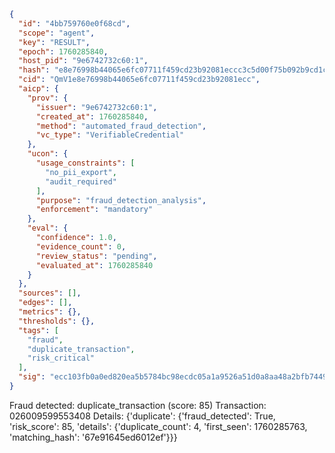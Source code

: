 ```json
{
  "id": "4bb759760e0f68cd",
  "scope": "agent",
  "key": "RESULT",
  "epoch": 1760285840,
  "host_pid": "9e6742732c60:1",
  "hash": "e8e76998b44065e6fc07711f459cd23b92081eccc3c5d00f75b092b9cd1c72b7",
  "cid": "QmV1e8e76998b44065e6fc07711f459cd23b92081ecc",
  "aicp": {
    "prov": {
      "issuer": "9e6742732c60:1",
      "created_at": 1760285840,
      "method": "automated_fraud_detection",
      "vc_type": "VerifiableCredential"
    },
    "ucon": {
      "usage_constraints": [
        "no_pii_export",
        "audit_required"
      ],
      "purpose": "fraud_detection_analysis",
      "enforcement": "mandatory"
    },
    "eval": {
      "confidence": 1.0,
      "evidence_count": 0,
      "review_status": "pending",
      "evaluated_at": 1760285840
    }
  },
  "sources": [],
  "edges": [],
  "metrics": {},
  "thresholds": {},
  "tags": [
    "fraud",
    "duplicate_transaction",
    "risk_critical"
  ],
  "sig": "ecc103fb0a0ed820ea5b5784bc98ecdc05a1a9526a51d0a8aa48a2bfb7449892"
}
```

Fraud detected: duplicate_transaction (score: 85)
Transaction: 026009599553408
Details: {'duplicate': {'fraud_detected': True, 'risk_score': 85, 'details': {'duplicate_count': 4, 'first_seen': 1760285763, 'matching_hash': '67e91645ed6012ef'}}}
